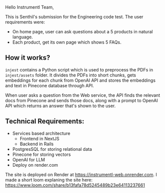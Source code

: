 Hello Instrumentl Team,

This is Senthil's submission for the Engineering code test. The user requirements were:

* On home page, user can ask questions about a 5 products in natural language.
* Each product, get its own page which shows 5 FAQs.

## How it works?

`injest` contains a Python script which is used to preprocess the PDFs in `injest/assets` folder. It divides the PDFs into short chunks, gets embeddings for each chunk from OpenAI API and stores the embeddings and text in Pinecone database through API.

When user asks a question from the Web service, the API finds the relevant docs from Pinecone and sends those docs, along with a prompt to OpenAI API which returns an answer that's shown to the user.

## Technical Requirements:

* Services based architecture
  * Frontend in NextJS
  * Backend in Rails
* PostgresSQL for storing relational data
* Pinecone for storing vectors
* OpenAI for LLM
* Deploy on render.com

The site is deployed on Render at https://instrumentl-web.onrender.com. I made a short loom explaning the site here: https://www.loom.com/share/b13fafa78d5245489b23e64113237661